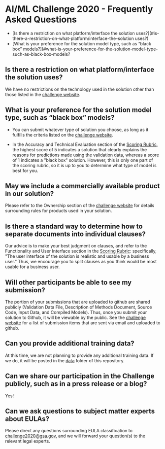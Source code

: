# AI/ML Challenge 2020 - Frequently Asked Questions


- [Is there a restriction on what platform/interface the solution uses?](#is-there-a-restriction-on-what-platform/interface-the-solution uses?)
- [What is your preference for the solution model type, such as “black box” models?](#what-is-your-preference-for-the-solution-model-type-such-as-black-box-models?


## Is there a restriction on what platform/interface the solution uses?

We have no restrictions on the technology used in the solution other than those listed in the [challenge website](https://www.challenge.gov/challenge/GSA-artificial-intelligence-AI-machine-learning-ML-challenge/).

## What is your preference for the solution model type, such as “black box” models?

- You can submit whatever type of solution you choose, as long as it fulfills the criteria listed on the [challenge website](https://www.challenge.gov/challenge/GSA-artificial-intelligence-AI-machine-learning-ML-challenge/).
 
- In the Accuracy and Technical Evaluation section of the [Scoring Rubric](reference/AI_ML%20Challenge%20Scoring%20Rubric.pdf), the highest score of 5 indicates a solution that clearly explains the reasons for predictions made using the validation data, whereas a score of 1 indicates a "black box" solution. However, this is only one part of the scoring rubric, so it is up to you to determine what type of model is best for you. 

## May we include a commercially available product in our solution?

Please refer to the Ownership section of the [challenge website](https://www.challenge.gov/challenge/GSA-artificial-intelligence-AI-machine-learning-ML-challenge/) for details surrounding rules for products used in your solution. 

## Is there a standard way to determine how to separate documents into individual clauses?
Our advice is to make your best judgment on clauses, and refer to the Functionality and User Interface section in the [Scoring Rubric](reference/AI_ML%20Challenge%20Scoring%20Rubric.pdf): specifically, "The user interface of the solution is realistic and usable by a business user.” Thus, we encourage you to split clauses as you think would be most usable for a business user.

## Will other participants be able to see my submission?
The portion of your submissions that are uploaded to github are shared publicly (Validation Data File, Description of Methods Document, Source Code, Input Data, and Compiled Models). Thus, once you submit your solution to Github, it will be viewable by the public. See the [challenge website](https://www.challenge.gov/challenge/GSA-artificial-intelligence-AI-machine-learning-ML-challenge/) for a list of submission items that are sent via email and uploaded to github.

## Can you provide additional training data?
At this time, we are not planning to provide any additional training data. If we do, it will be posted in the [data](data) folder of this repository.

## Can we share our participation in the Challenge publicly, such as in a press release or a blog?
Yes!

## Can we ask questions to subject matter experts about EULAs?
Please direct any questions surrounding EULA classification to [challenge2020@gsa.gov](mailto:challenge2020@gsa.gov), and we will forward your question(s) to the relevant legal experts.
